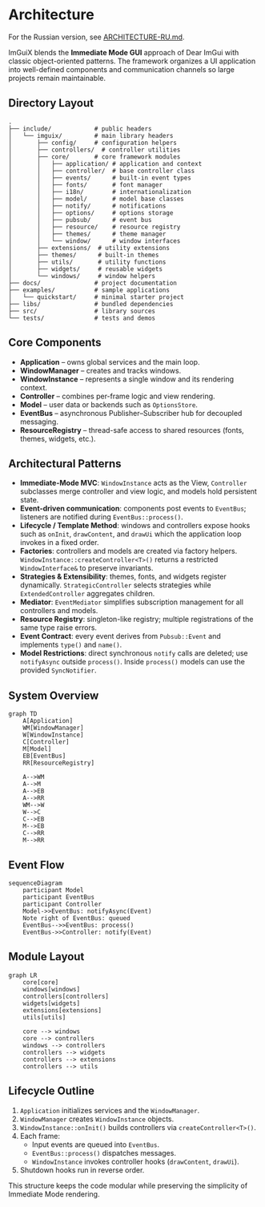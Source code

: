 # Architecture

For the Russian version, see [ARCHITECTURE-RU.md](ARCHITECTURE-RU.md).

ImGuiX blends the **Immediate Mode GUI** approach of Dear ImGui with classic
object-oriented patterns. The framework organizes a UI application into
well-defined components and communication channels so large projects remain
maintainable.

## Directory Layout

```
.
├── include/            # public headers
│   └── imguix/         # main library headers
│       ├── config/     # configuration helpers
│       ├── controllers/  # controller utilities
│       ├── core/       # core framework modules
│       │   ├── application/ # application and context
│       │   ├── controller/  # base controller class
│       │   ├── events/      # built-in event types
│       │   ├── fonts/       # font manager
│       │   ├── i18n/        # internationalization
│       │   ├── model/       # model base classes
│       │   ├── notify/      # notifications
│       │   ├── options/     # options storage
│       │   ├── pubsub/      # event bus
│       │   ├── resource/    # resource registry
│       │   ├── themes/      # theme manager
│       │   └── window/      # window interfaces
│       ├── extensions/  # utility extensions
│       ├── themes/      # built-in themes
│       ├── utils/       # utility functions
│       ├── widgets/     # reusable widgets
│       └── windows/     # window helpers
├── docs/               # project documentation
├── examples/           # sample applications
│   └── quickstart/     # minimal starter project
├── libs/               # bundled dependencies
├── src/                # library sources
└── tests/              # tests and demos
```

## Core Components
- **Application** – owns global services and the main loop.
- **WindowManager** – creates and tracks windows.
- **WindowInstance** – represents a single window and its rendering context.
- **Controller** – combines per-frame logic and view rendering.
- **Model** – user data or backends such as `OptionsStore`.
- **EventBus** – asynchronous Publisher–Subscriber hub for decoupled messaging.
- **ResourceRegistry** – thread-safe access to shared resources (fonts, themes,
  widgets, etc.).

## Architectural Patterns
- **Immediate-Mode MVC**: `WindowInstance` acts as the View, `Controller`
  subclasses merge controller and view logic, and models hold persistent state.
- **Event-driven communication**: components post events to `EventBus`; listeners
  are notified during `EventBus::process()`.
- **Lifecycle / Template Method**: windows and controllers expose hooks such as
  `onInit`, `drawContent`, and `drawUi` which the application loop invokes in a
  fixed order.
- **Factories**: controllers and models are created via factory helpers.
  `WindowInstance::createController<T>()` returns a restricted
  `WindowInterface&` to preserve invariants.
- **Strategies & Extensibility**: themes, fonts, and widgets register dynamically.
  `StrategicController` selects strategies while `ExtendedController` aggregates
  children.
- **Mediator**: `EventMediator` simplifies subscription management for all
  controllers and models.
- **Resource Registry**: singleton-like registry; multiple registrations of the
  same type raise errors.
- **Event Contract**: every event derives from `Pubsub::Event` and implements
  `type()` and `name()`.
- **Model Restrictions**: direct synchronous `notify` calls are deleted; use
  `notifyAsync` outside `process()`. Inside `process()` models can use the
  provided `SyncNotifier`.

## System Overview
```mermaid
graph TD
    A[Application]
    WM[WindowManager]
    W[WindowInstance]
    C[Controller]
    M[Model]
    EB[EventBus]
    RR[ResourceRegistry]

    A-->WM
    A-->M
    A-->EB
    A-->RR
    WM-->W
    W-->C
    C-->EB
    M-->EB
    C-->RR
    M-->RR
```

## Event Flow
```mermaid
sequenceDiagram
    participant Model
    participant EventBus
    participant Controller
    Model->>EventBus: notifyAsync(Event)
    Note right of EventBus: queued
    EventBus-->>EventBus: process()
    EventBus->>Controller: notify(Event)
```

## Module Layout
```mermaid
graph LR
    core[core]
    windows[windows]
    controllers[controllers]
    widgets[widgets]
    extensions[extensions]
    utils[utils]

    core --> windows
    core --> controllers
    windows --> controllers
    controllers --> widgets
    controllers --> extensions
    controllers --> utils
```

## Lifecycle Outline
1. `Application` initializes services and the `WindowManager`.
2. `WindowManager` creates `WindowInstance` objects.
3. `WindowInstance::onInit()` builds controllers via `createController<T>()`.
4. Each frame:
   - Input events are queued into `EventBus`.
   - `EventBus::process()` dispatches messages.
   - `WindowInstance` invokes controller hooks (`drawContent`, `drawUi`).
5. Shutdown hooks run in reverse order.

This structure keeps the code modular while preserving the simplicity of
Immediate Mode rendering.
